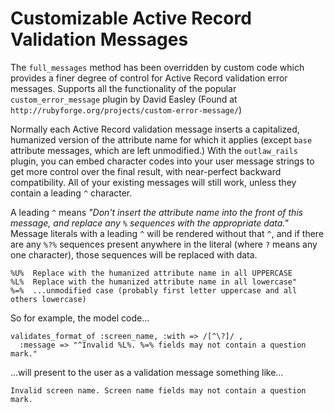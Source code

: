 <!-- A "markdown viewer" will render this file as pretty-formatted text.
  One of your text editors or file browsers may already support it. -->

Customizable Active Record Validation Messages
==============================================

The `full_messages` method has been overridden by custom code which provides a finer
degree of control for Active Record validation error messages. Supports all the
functionality of the popular `custom_error_message` plugin by David Easley
(Found at `http://rubyforge.org/projects/custom-error-message/`)

Normally each Active Record validation message inserts a capitalized, humanized version
of the attribute name for which it applies (except `base` attribute messages, which are
left unmodified.) With the `outlaw_rails` plugin, you can embed character codes into
your user message strings to get more control over the final result, with near-perfect
backward compatibility. All of your existing messages will still work, unless they contain
a leading `^` character.

A leading `^` means *"Don't insert the attribute name into the front of this message, and
replace any `%` sequences with the appropriate data."* Message literals with a leading `^`
will be rendered without that `^`, and if there are any `%?%` sequences present anywhere
in the literal (where `?` means any one character), those sequences will be replaced with
data.

	%U%  Replace with the humanized attribute name in all UPPERCASE
	%L%  Replace with the humanized attribute name in all lowercase"
	%=%  ...unmodified case (probably first letter uppercase and all others lowercase)

So for example, the model code...

	validates_format_of :screen_name, :with => /[^\?]/ ,
	  :message => "^Invalid %L%. %=% fields may not contain a question mark."

...will present to the user as a validation message something like...

	Invalid screen name. Screen name fields may not contain a question mark.
